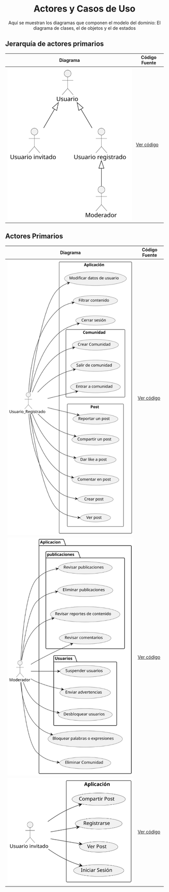 <div align="center">

# Actores y Casos de Uso

Aquí se muestran los diagramas que componen el modelo del dominio: El diagrama de clases, el de objetos y el de estados

</div>

## Jerarquía de actores primarios

| **Diagrama**                                                                                                                                                       | **Código Fuente** |
|--------------------------------------------------------------------------------------------------------------------------------------------------------------------|--------------------|
| ![Jerarquia de actores](/CdU/DdJerarquiaActores/1ª_Iteración/DdJerarquíaActores.svg)| [Ver código](/CdU/DdJerarquiaActores/1ª_Iteración/DdJerarquiaActores.puml) |

## Actores Primarios

| **Diagrama**                                                                                                                                                       | **Código Fuente** |
|--------------------------------------------------------------------------------------------------------------------------------------------------------------------|--------------------|
| ![Casos de Uso de Usuario Registrado](/CdU/DdCdUso_UsuarioRegistrado/1ª_Iteración/DdCdUso_UsuarioRegistrado.svg)      | [Ver código](/CdU/DdCdUso_UsuarioRegistrado/1ª_Iteración/DdCdUso_UsuarioRegistrado.puml) |
| ![Casos de Uso del Moderador](/CdU/DdCdUso_Moderador/5ª_Iteración/DdCdUso_Moderador.svg) | [Ver código](/CdU/DdCdUso_Moderador/5ª_Iteración/DdCdUso_Moderador.puml) |
| ![Casos de Uso del Invitado](/CdU/DdCdUso_Invitado/1ª_Iteración/DdCdUso_Invitado.svg)   | [Ver código](/CdU/DdCdUso_Invitado/1ª_Iteración/DdCdUso_Invitado.puml) |
